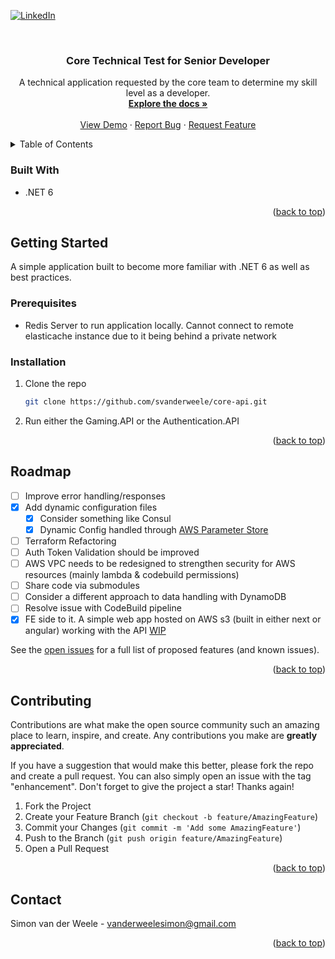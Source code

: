 <!-- Improved compatibility of back to top link: See: https://github.com/othneildrew/Best-README-Template/pull/73 -->
<a name="readme-top"></a>
<!--
*** Thanks for checking out the Best-README-Template. If you have a suggestion
*** that would make this better, please fork the repo and create a pull request
*** or simply open an issue with the tag "enhancement".
*** Don't forget to give the project a star!
*** Thanks again! Now go create something AMAZING! :D
-->



<!-- PROJECT SHIELDS -->
<!--
*** I'm using markdown "reference style" links for readability.
*** Reference links are enclosed in brackets [ ] instead of parentheses ( ).
*** See the bottom of this document for the declaration of the reference variables
*** for contributors-url, forks-url, etc. This is an optional, concise syntax you may use.
*** https://www.markdownguide.org/basic-syntax/#reference-style-links
-->
[![LinkedIn][linkedin-shield]][linkedin-url]



<!-- PROJECT LOGO -->
<br />
<div align="center">

[//]: # (  <a href="https://github.com/svanderweele/core-api">)

[//]: # (    <img src="images/logo.png" alt="Logo" width="80" height="80">)

[//]: # (  </a>)

<h3 align="center">Core Technical Test for Senior Developer</h3>

  <p align="center">
    A technical application requested by the core team to determine my skill level as a developer.
    <br />
    <a href="https://github.com/svanderweele/core-api"><strong>Explore the docs »</strong></a>
    <br />
    <br />
    <a href="https://github.com/svanderweele/core-api">View Demo</a>
    ·
    <a href="https://github.com/svanderweele/core-api/issues">Report Bug</a>
    ·
    <a href="https://github.com/svanderweele/core-api/issues">Request Feature</a>
  </p>
</div>



<!-- TABLE OF CONTENTS -->
<details>
  <summary>Table of Contents</summary>
  <ol>
    <li>
      <a href="#about-the-project">About The Project</a>
      <ul>
        <li><a href="#built-with">Built With</a></li>
      </ul>
    </li>
    <li>
      <a href="#getting-started">Getting Started</a>
      <ul>
        <li><a href="#prerequisites">Prerequisites</a></li>
        <li><a href="#installation">Installation</a></li>
      </ul>
    </li>
    <li><a href="#usage">Usage</a></li>
    <li><a href="#roadmap">Roadmap</a></li>
    <li><a href="#contributing">Contributing</a></li>
    <li><a href="#contact">Contact</a></li>
  </ol>
</details>



### Built With

* .NET 6
<p align="right">(<a href="#readme-top">back to top</a>)</p>



<!-- GETTING STARTED -->
## Getting Started

A simple application built to become more familiar with .NET 6 as well as best practices.
### Prerequisites

* Redis Server to run application locally. Cannot connect to remote elasticache instance due to it being behind a private network

### Installation

1. Clone the repo
   ```sh
   git clone https://github.com/svanderweele/core-api.git
   ```
2. Run either the Gaming.API or the Authentication.API

<p align="right">(<a href="#readme-top">back to top</a>)</p>


<!-- ROADMAP -->
## Roadmap

- [ ] Improve error handling/responses
- [x] Add dynamic configuration files
  - [x] Consider something like Consul
  - [x] Dynamic Config handled through [AWS Parameter Store](https://docs.aws.amazon.com/systems-manager/latest/userguide/systems-manager-parameter-store.html)
- [ ] Terraform Refactoring
- [ ] Auth Token Validation should be improved
- [ ] AWS VPC needs to be redesigned to strengthen security for AWS resources (mainly lambda & codebuild permissions)
- [ ] Share code via submodules
- [ ] Consider a different approach to data handling with DynamoDB
- [ ] Resolve issue with CodeBuild pipeline
- [x] FE side to it. A simple web app hosted on AWS s3 (built in either next or angular) working with the API [WIP](http://dev-core-game-bucket.s3-website-eu-west-1.amazonaws.com/)

See the [open issues](https://github.com/svanderweele/core-api/issues) for a full list of proposed features (and known issues).

<p align="right">(<a href="#readme-top">back to top</a>)</p>



<!-- CONTRIBUTING -->
## Contributing

Contributions are what make the open source community such an amazing place to learn, inspire, and create. Any contributions you make are **greatly appreciated**.

If you have a suggestion that would make this better, please fork the repo and create a pull request. You can also simply open an issue with the tag "enhancement".
Don't forget to give the project a star! Thanks again!

1. Fork the Project
2. Create your Feature Branch (`git checkout -b feature/AmazingFeature`)
3. Commit your Changes (`git commit -m 'Add some AmazingFeature'`)
4. Push to the Branch (`git push origin feature/AmazingFeature`)
5. Open a Pull Request

<p align="right">(<a href="#readme-top">back to top</a>)</p>




<!-- CONTACT -->
## Contact

Simon van der Weele - vanderweelesimon@gmail.com

<p align="right">(<a href="#readme-top">back to top</a>)</p>


<!-- MARKDOWN LINKS & IMAGES -->
<!-- https://www.markdownguide.org/basic-syntax/#reference-style-links -->
[contributors-shield]: https://img.shields.io/github/contributors/svanderweele/core-api.svg?style=for-the-badge
[contributors-url]: https://github.com/svanderweele/core-api/graphs/contributors
[forks-shield]: https://img.shields.io/github/forks/svanderweele/core-api.svg?style=for-the-badge
[forks-url]: https://github.com/svanderweele/core-api/network/members
[stars-shield]: https://img.shields.io/github/stars/svanderweele/core-api.svg?style=for-the-badge
[stars-url]: https://github.com/svanderweele/core-api/stargazers
[issues-shield]: https://img.shields.io/github/issues/svanderweele/core-api.svg?style=for-the-badge
[issues-url]: https://github.com/svanderweele/core-api/issues
[license-shield]: https://img.shields.io/github/license/svanderweele/core-api.svg?style=for-the-badge
[license-url]: https://github.com/svanderweele/core-api/blob/master/LICENSE.txt
[linkedin-shield]: https://img.shields.io/badge/-LinkedIn-black.svg?style=for-the-badge&logo=linkedin&colorB=555
[linkedin-url]: https://www.linkedin.com/in/simon-van-der-weele-69b28896
[product-screenshot]: images/screenshot.png
[Next.js]: https://img.shields.io/badge/next.js-000000?style=for-the-badge&logo=nextdotjs&logoColor=white
[Next-url]: https://nextjs.org/
[React.js]: https://img.shields.io/badge/React-20232A?style=for-the-badge&logo=react&logoColor=61DAFB
[React-url]: https://reactjs.org/
[Vue.js]: https://img.shields.io/badge/Vue.js-35495E?style=for-the-badge&logo=vuedotjs&logoColor=4FC08D
[Vue-url]: https://vuejs.org/
[Angular.io]: https://img.shields.io/badge/Angular-DD0031?style=for-the-badge&logo=angular&logoColor=white
[Angular-url]: https://angular.io/
[Svelte.dev]: https://img.shields.io/badge/Svelte-4A4A55?style=for-the-badge&logo=svelte&logoColor=FF3E00
[Svelte-url]: https://svelte.dev/
[Laravel.com]: https://img.shields.io/badge/Laravel-FF2D20?style=for-the-badge&logo=laravel&logoColor=white
[Laravel-url]: https://laravel.com
[Bootstrap.com]: https://img.shields.io/badge/Bootstrap-563D7C?style=for-the-badge&logo=bootstrap&logoColor=white
[Bootstrap-url]: https://getbootstrap.com
[JQuery.com]: https://img.shields.io/badge/jQuery-0769AD?style=for-the-badge&logo=jquery&logoColor=white
[JQuery-url]: https://jquery.com 
